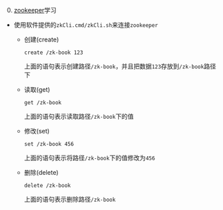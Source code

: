0. [zookeeper](http://zookeeper.apache.org/)学习

- 使用软件提供的`zkCli.cmd/zkCli.sh`来连接`zookeeper`
    - 创建(create)
    
          create /zk-book 123
         
      上面的语句表示创建路径`/zk-book`，并且把数据`123`存放到`/zk-book`路径下
      
    - 读取(get)
    
          get /zk-book
         
      上面的语句表示读取路径`/zk-book`下的值
      
    - 修改(set)
    
          set /zk-book 456
         
      上面的语句表示将路径`/zk-book`下的值修改为`456`
      
    - 删除(delete)
    
          delete /zk-book
         
      上面的语句表示删除路径`/zk-book`
